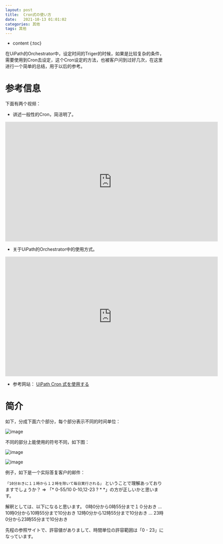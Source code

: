```yaml
---
layout: post
title:  Cron式の使い方               
date:   2021-10-13 01:01:02
categories: 其他
tags: 其他
---
```

* content
{:toc}

在UiPath的Orchestrator中，设定时间的Triger的时候，如果是比较复杂的条件，需要使用到Cron去设定，这个Cron设定的方法，也被客户问到过好几次，在这里进行一个简单的总结，用于以后的参考。

# 参考信息

下面有两个视频：

- 讲述一般性的Cron，简洁明了。

<iframe width="672" height="378" src="https://www.youtube.com/embed/wtLx8KqASEs" frameborder="0" allow="autoplay; encrypted-media" allowfullscreen></iframe>

- 关于UiPath的Orchestrator中的使用方式。
<iframe width="672" height="378" src="https://www.youtube.com/embed/w1NrbhwtHCQ" frameborder="0" allow="autoplay; encrypted-media" allowfullscreen></iframe>

- 参考网站：
[UiPath Cron 式を使用する](https://docs.uipath.com/orchestrator/lang-ja/docs/using-cron-expressions)

# 简介

如下，分成下面六个部分，每个部分表示不同的时间单位：

![image](https://user-images.githubusercontent.com/18595935/137111640-ddb28d49-1cdb-47a9-9696-f0c734793243.png)

不同的部分上能使用的符号不同，如下图：

![image](https://user-images.githubusercontent.com/18595935/137112501-4daf3667-1fa1-431b-966a-2ea414a99e6e.png)

![image](https://user-images.githubusercontent.com/18595935/137112646-3aca3958-7f35-44fc-a575-fc065dcacca7.png)

例子，如下是一个实际答复客户的邮件：

`「10分おきに１１時から１２時を除いて毎日実行される」`
ということで理解あっておりますでしょうか？
⇒ 「* 0-55/10 0-10,12-23 ? * *」の方が正しいかと思います。

解釈としては、以下になると思います。
0時0分から0時55分まで１０分おき
…
10時0分から10時55分まで10分おき
12時0分から12時55分まで10分おき
…
23時0分から23時55分まで10分おき

先程の参照サイトで、許容値がありまして、時間単位の許容範囲は「0 - 23」になっています。



